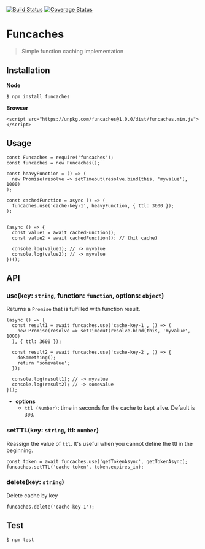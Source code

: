 [![Build Status](https://travis-ci.org/andriepu/funcaches.svg?branch=master)](https://travis-ci.org/andriepu/funcaches) [![Coverage Status](https://coveralls.io/repos/github/andriepu/funcache/badge.svg?branch=master)](https://coveralls.io/github/andriepu/funcache?branch=master)

# Funcaches
> Simple function caching implementation

## Installation
**Node**
```
$ npm install funcaches 
```
**Browser**
```
<script src="https://unpkg.com/funcaches@1.0.0/dist/funcaches.min.js"></script>
```

## Usage 
```
const Funcaches = require('funcaches');
const funcaches = new Funcaches();

const heavyFunction = () => (
  new Promise(resolve => setTimeout(resolve.bind(this, 'myvalue'), 1000)
);

const cachedFunction = async () => (
  funcaches.use('cache-key-1', heavyFunction, { ttl: 3600 });
);


(async () => {
  const value1 = await cachedFunction();
  const value2 = await cachedFunction(); // (hit cache)

  console.log(value1); // -> myvalue
  console.log(value2); // -> myvalue
})();
```

## API
### use(key: `string`, function: `function`, options: `object`)
Returns a `Promise` that is fulfilled with function result.

```
(async () => {
  const result1 = await funcaches.use('cache-key-1', () => (
    new Promise(resolve => setTimeout(resolve.bind(this, 'myvalue', 1000)
  ), { ttl: 3600 });

  const result2 = await funcaches.use('cache-key-2', () => {
    doSomething();
    return 'somevalue';
  });

  console.log(result1); // -> myvalue
  console.log(result2); // -> somevalue
}();  
```

- **options**
  - `ttl (Number)`: time in seconds for the cache to kept alive. Default is `300`.

### setTTL(key: `string`, ttl: `number`)
  Reassign the value of `ttl`. It's useful when you cannot define the ttl in the beginning.

```
const token = await funcaches.use('getTokenAsync', getTokenAsync);
funcaches.setTTL('cache-token', token.expires_in);
```

### delete(key: `string`)
Delete cache by key
```
funcaches.delete('cache-key-1');
```

## Test
```
$ npm test
```
